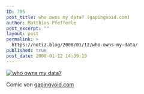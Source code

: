```yaml
---
ID: 705
post_title: who owns my data? (gapingvoid.com)
author: Matthias Pfefferle
post_excerpt: ""
layout: post
permalink: >
  https://notiz.blog/2008/01/12/who-owns-my-data/
published: true
post_date: 2008-01-12 14:39:19
---
```

<a href="http://www.gapingvoid.com/Moveable_Type/archives/004409.html"><img src="https://notiz.blog/wp-content/uploads/2008/01/gapivoid.jpg" alt="who owns my data?" class="aligncenter" /></a>

Comic von <a href="http://www.gapingvoid.com/Moveable_Type/archives/004409.html">gapingvoid.com</a>